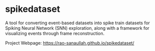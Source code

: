 # spikedataset
A tool for converting event-based datasets into spike train datasets for Spiking Neural Network (SNN) exploration, along with a framework for visualizing events through frame reconstruction.

Project Webpage: https://rao-sanaullah.github.io/spikedataset/
